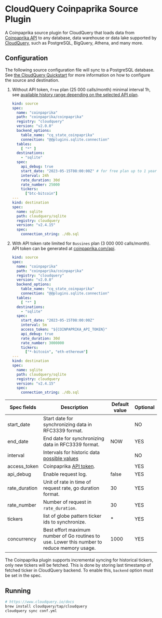 # CloudQuery Coinpaprika Source Plugin

A Coinpaprika source plugin for CloudQuery that loads data from [Coinpaprika API](https://api.coinpaprika.com) to any database, data warehouse or data lake supported by [CloudQuery](https://www.cloudquery.io/), such as PostgreSQL, BigQuery, Athena, and many more.

## Configuration

The following source configuration file will sync to a PostgreSQL database. See [the CloudQuery Quickstart](https://www.cloudquery.io/docs/quickstart) for more information on how to configure the source and destination.

1. Without API token, `Free` plan (25 000 calls/month) minimal interval 1h, see  [available history range depending on the selected API plan](https://api.coinpaprika.com/#tag/Tickers/operation/getTickersHistoricalById).

     ```yaml copy
     kind: source
     spec:
       name: "coinpaprika"
       path: "coinpaprika/coinpaprika"
       registry: "cloudquery"
       version: "v2.0.0"
       backend_options:
         table_name: "cq_state_coinpaprika"
         connection: "@@plugins.sqlite.connection"
       tables:
         [ "*" ]
       destinations:
         - "sqlite"
       spec:
         api_debug: true
         start_date: "2023-05-15T08:00:00Z" # for free plan up to 1 year ago
         interval: 24h
         rate_duration: 30d
         rate_number: 25000
         tickers:
           ["btc-bitcoin"]
     ---
     kind: destination
     spec:
       name: sqlite
       path: cloudquery/sqlite
       registry: cloudquery
       version: "v2.4.15"
       spec:
         connection_string: ./db.sql    
     ```

2. With API token rate limited for `Bussines` plan (3 000 000 calls/month). API token can be generated at [coinpaprika.com/api](https://coinpaprika.com/api).

    ```yaml copy
    kind: source
    spec:
      name: "coinpaprika"
      path: "coinpaprika/coinpaprika"
      registry: "cloudquery"
      version: "v2.0.0"
      backend_options:
        table_name: "cq_state_coinpaprika"
        connection: "@@plugins.sqlite.connection"
      tables:
        [ "*" ]
      destinations:
        - "sqlite"
      spec: 
        start_date: "2023-05-15T08:00:00Z"
        interval: 5m 
        access_token: "${COINPAPRIKA_API_TOKEN}"
        api_debug: true
        rate_duration: 30d
        rate_number: 3000000
        tickers: 
          ["*-bitcoin", "eth-ethereum"]
    ---
    kind: destination
    spec:
      name: sqlite
      path: cloudquery/sqlite
      registry: cloudquery
      version: "v2.4.15"
      spec:
        connection_string: ./db.sql 
    ```

| Spec fields   | Description                                                                                                                | Default value | Optional |
|---------------|----------------------------------------------------------------------------------------------------------------------------|---------------|----------|
| start_date    | Start date for synchronizing data in RFC3339 format.                                                                       |               | NO       |
| end_date      | End date for synchronizing data in RFC3339 format.                                                                         | NOW           | YES      |
| interval      | Intervals for historic data [possible values](https://api.coinpaprika.com/#tag/Tickers/operation/getTickersHistoricalById) |               | NO       |
| access_token  | Coinpaprika [API token](https://coinpaprika.com/api).                                                                      |               | YES      |
| api_debug     | Enable request log.                                                                                                        | false         | YES      |
| rate_duration | Unit of rate in time of request rate, go duration format.                                                                  | 30            | YES      |
| rate_number   | Number of request in `rate_duration`.                                                                                      | 30            | YES      |
| tickers       | list of globe pattern ticker ids to synchronize.                                                                           | *             | YES      |
| concurrency   | Best effort maximum number of Go routines to use. Lower this number to reduce memory usage.                                | 1000          | YES      |

The Coinpaprika plugin supports incremental syncing for historical tickers, only new tickers will be fetched. This is done by storing last timestamp of fetched ticker in CloudQuery backend. To enable this, `backend` option must be set in the spec.

## Running
```bash
# https://www.cloudquery.io/docs
brew install cloudquery/tap/cloudquery 
cloudquery sync conf.yml
```